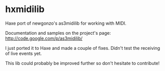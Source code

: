 hxmidilib
=========

Haxe port of newgonzo's as3midilib for working with MIDI.

Documentation and samples on the project's page: http://code.google.com/p/as3midilib/

I just ported it to Haxe and made a couple of fixes. Didn't test the receiving of live events yet.

This lib could probably be improved further so don't hesitate to contribute!
